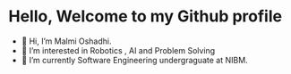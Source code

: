 #  Hello, Welcome to my Github profile

- 👋 Hi, I’m Malmi Oshadhi.
- 👀 I’m interested in Robotics , AI and Problem Solving
- 🌱 I’m currently Software Engineering undergraguate at NIBM.
  
<!---
malmiO/malmiO is a ✨ special ✨ repository because its `README.md` (this file) appears on your GitHub profile.
You can click the Preview link to take a look at your changes.
--->
